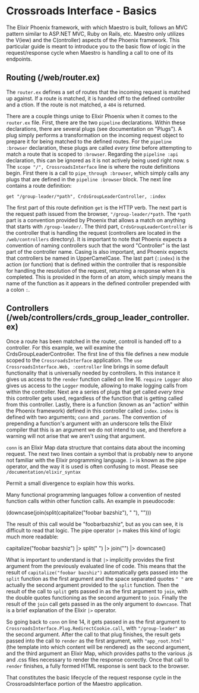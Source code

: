 # Crossroads Interface - Basics

The Elixir Phoenix framework, with which Maestro is built, follows an MVC pattern
similar to ASP.NET MVC, Ruby on Rails, etc. Maestro only utilizes the V(iew) and the
C(ontroller) aspects of the Phoenix framework. This particular guide is meant to
introduce you to the basic flow of logic in the request/response cycle when Maestro
is handling a call to one of its endpoints.

## Routing (/web/router.ex)

The `router.ex` defines a set of routes that the incoming request is matched up
against. If a route is matched, it is handed off to the defined controller and
a ction. If the route is not matched, a `404` is returned.

There are a couple things uniqe to Elixir Phoenix when it comes to the `router.ex`
file. First, there are the two `pipeline` declarations. Within these declarations,
there are several plugs (see documentation on "Plugs"). A plug simply performs a
transformation on the incoming request object to prepare it for being matched to the
defined routes. For the `pipeline :browser` declaration, these plugs are called
_every time_ before attempting to match a route that is scoped to `:browser`.
Regarding the `pipeline :api` declaration, this can be ignored as it is not
actively being used right now.
s
The `scope "/", CrossroadsInterface` line is where the route definitions begin. First
there is a call to `pipe_through :browser`, which simply calls any plugs that are
defined in the `pipeline :browser` block. The next line contains a route definition:

`get "/group-leader/*path", CrdsGroupLeaderController, :index`

The first part of this route definition `get` is the HTTP verb. The next part is the
request path issued from the browser, `"/group-leader/*path`. The `*path` part is a
convention provided by Phoenix that allows a match on anything that starts with
`/group-leader/`. The third part, `CrdsGroupLeaderController` is the controller that is
handling the request (controllers are located in the `/web/controllers` directory).
It is important to note that Phoenix expects a convention of naming controllers such
that the word "Controller" is the last part of the controller name. Casing is also
important, and Phoenix expects that controllers be named in UpperCamelCase.
The last part (`:index`) is the action (or function) that is defined within the controller that
is responsible for handling the resolution of the request, returning a response when
it is completed. This is provided in the form of an atom, which simply means the name
of the function as it appears in the defined controller prepended with a colon `:`.

## Controllers (/web/controllers/crds_group_leader_controller.ex)

Once a route has been matched in the router, controll is handed off to a controller.
For this example, we will examine the CrdsGroupLeaderController. The first line of
this file defines a new module scoped to the `CrossroadsInterface` application. The
`use CrossroadsInterface.Web, :controller` line brings in some default functionality
that is universally needed by controllers. In this instance it gives us access to the
`render` function called on line 16. `require Logger` also gives us access to the
`Logger` module, allowing to make logging calls from within the controller. Next are
a series of plugs that get called _every time_ this controller gets used, regardless
of the function that is getting called from this controller. Lastly, there is a
function (known as an "action" within the Phoenix framework) defined in this
controller called `index`. `index` is defined with two arguments; `conn` and
`_params`. The convention of prepending a function's argument with an underscore
tells the Elixir compiler that this is an argument we do not intend to use, and
therefore a warning will not arise that we aren't using that argument.

`conn` is an Elixir Map data structure that contains data about the incoming request.
The next two lines contain a symbol that is probably new to anyone not familiar with
the Elixir programming language. `|>` is known as the pipe operator, and the way it
is used is often confusing to most. Please see `/documentation/elixir_syntax`

Permit a small divergence to explain how this
works.

Many functional programming languages follow a convention of nested function calls
within other function calls. An example in pseudocode:

(downcase(join(split(capitalize("foobar bazshiz"), " "), "")))

The result of this call would be "foobarbazshiz", but as you can see, it is difficult
to read that logic. The pipe operator `|>` makes this kind of logic much more
readable:

capitalize("foobar bazshiz")
|> split(" ")
|> join("")
|> downcase()

What is important to understand is that `|>` implicitly provides the first argument
from the previously evaluated line of code. This means that the result of
`capitalize("foobar bazshiz")` automatically gets passed into the `split` function as
the first argument and the space separated quotes `" "` are actually the second
argument provided to the `split` function. Then the result of the call to `split`
gets passed in as the first argument to `join`, with the double quotes functioning as
the second argument to `join`. Finally the result of the `join` call gets passed in
as the only argument to `downcase`. That is a brief explanation of the Elixir `|>`
operator.

So going back to `conn` on line 14, it gets passed in as the first argument to
`CrossroadsInterface.Plug.RedirectCookie.call`, with `"/group-leader"` as the second
argument. After the call to that plug finishes, the result gets passed into the call
to `render` as the first argument, with `"app_root.html"` (the template into which
content will be rendered) as the second argument, and the third argument an Elixir
Map, which provides paths to the various .js and .css files necessary to render the
response correctly. Once that call to `render` finishes, a fully formed HTML
response is sent back to the browser.

That constitutes the basic lifecycle of the request response cycle in the
CrossroadsInterface portion of the Maestro application.
